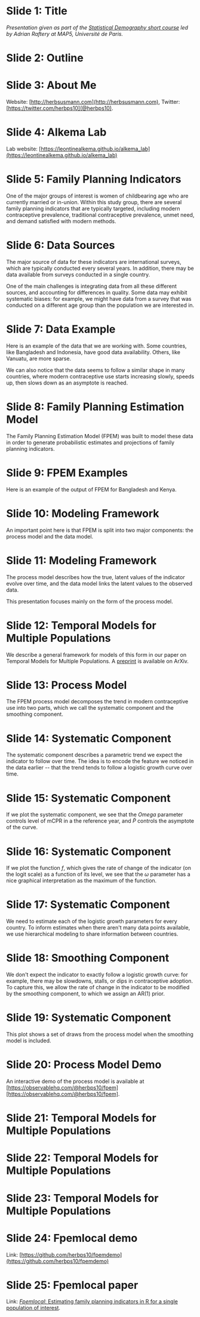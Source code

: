 # Slide 1: Title
_Presentation given as part of the [Statistical Demography short course](https://map5.mi.parisdescartes.fr/seminairesMAP5/exposes/adrian-raftery-university-of-washington-3/) led by Adrian Raftery at MAP5, Université de Paris._

# Slide 2: Outline

# Slide 3: About Me
Website: [http://herbsusmann.com](http://herbsusmann.com), Twitter: [https://twitter.com/herbps10](@herbps10).

# Slide 4: Alkema Lab

Lab website: [https://leontinealkema.github.io/alkema_lab](https://leontinealkema.github.io/alkema_lab)

# Slide 5: Family Planning Indicators

One of the major groups of interest is women of childbearing age who are currently married or in-union. Within this study group, there are several family planning indicators that are typically targeted, including modern contraceptive prevalence, traditional contraceptive prevalence, unmet need, and demand satisfied with modern methods.

# Slide 6: Data Sources

The major source of data for these indicators are international surveys, which are typically conducted every several years. In addition, there may be data available from surveys conducted in a single country.

One of the main challenges is integrating data from all these different sources, and accounting for differences in quality. Some data may exhibit systematic biases: for example, we might have data from a survey that was conducted on a different age group than the population we are interested in.

# Slide 7: Data Example
Here is an example of the data that we are working with. Some countries, like Bangladesh and Indonesia, have good data availability. Others, like Vanuatu, are more sparse. 

We can also notice that the data seems to follow a similar shape in many countries, where modern contraceptive use starts increasing slowly, speeds up, then slows down as an asymptote is reached. 

# Slide 8: Family Planning Estimation Model

The Family Planning Estimation Model (FPEM) was built to model these data in order to generate probabilistic estimates and projections of family planning indicators.

# Slide 9: FPEM Examples
Here is an example of the output of FPEM for Bangladesh and Kenya.

# Slide 10: Modeling Framework

An important point here is that FPEM is split into two major components: the process model and the data model.

# Slide 11: Modeling Framework

The process model describes how the true, latent values of the indicator evolve over time, and the data model links the latent values to the observed data.

This presentation focuses mainly on the form of the process model.

# Slide 12: Temporal Models for Multiple Populations

We describe a general framework for models of this form in our paper on Temporal Models for Multiple Populations. A [preprint](https://arxiv.org/abs/2102.10020) is available on ArXiv.

# Slide 13: Process Model

The FPEM process model decomposes the trend in modern contraceptive use into two parts, which we call the systematic component and the smoothing component.

# Slide 14: Systematic Component

The systematic component describes a parametric trend we expect the indicator to follow over time. The idea is to encode the feature we noticed in the data earlier -- that the trend tends to follow a logistic growth curve over time. 

# Slide 15: Systematic Component
If we plot the systematic component, we see that the $Omega$ parameter controls level of mCPR in a the reference year, and $\tilde{P}$ controls the asymptote of the curve.

# Slide 16: Systematic Component

If we plot the function $f$, which gives the rate of change of the indicator (on the logit scale) as a function of its level, we see that the $\omega$ parameter has a nice graphical interpretation as the maximum of the function.

# Slide 17: Systematic Component
We need to estimate each of the logistic growth parameters for every country. To inform estimates when there aren't many data points available, we use hierarchical modeling to share information between countries.

# Slide 18: Smoothing Component
We don't expect the indicator to exactly follow a logistic growth curve: for example, there may be slowdowns, stalls, or dips in contraceptive adoption. To capture this, we allow the rate of change in the indicator to be modified by the smoothing component, to which we assign an AR(1) prior.

# Slide 19: Systematic Component
This plot shows a set of draws from the process model when the smoothing model is included.

# Slide 20: Process Model Demo
An interactive demo of the process model is available at [https://observablehq.com/@herbps10/fpem][https://observablehq.com/@herbps10/fpem].

# Slide 21: Temporal Models for Multiple Populations

# Slide 22: Temporal Models for Multiple Populations

# Slide 23: Temporal Models for Multiple Populations

# Slide 24: Fpemlocal demo
Link: [https://github.com/herbps10/fpemdemo](https://github.com/herbps10/fpemdemo)

# Slide 25: Fpemlocal paper
Link: [_Fpemlocal_: Estimating family planning indicators in R for a single population of interest](https://gatesopenresearch.org/articles/5-24).